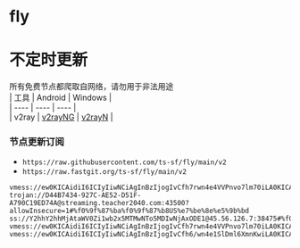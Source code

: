 # fly
# 不定时更新
所有免费节点都爬取自网络，请勿用于非法用途  
|  工具  | Android  | Windows  |  
|  ----  | ----   | ----  |  
| v2ray  | [v2rayNG](https://github.com/2dust/v2rayNG/releases) | [v2rayN](https://github.com/2dust/v2rayN/releases) |  
  
### 节点更新订阅  
- `https://raw.githubusercontent.com/ts-sf/fly/main/v2`  
- `https://raw.fastgit.org/ts-sf/fly/main/v2`  
``` 
vmess://ew0KICAidiI6ICIyIiwNCiAgInBzIjogIvCfh7rwn4e4VVPnvo7lm70iLA0KICAiYWRkIjogIjE0Mi40LjEyMS40MiIsDQogICJwb3J0IjogIjU1MzMyIiwNCiAgImlkIjogIjQxODA0OGFmLWEyOTMtNGI5OS05YjBjLTk4Y2EzNTgwZGQyNCIsDQogICJhaWQiOiAiNjQiLA0KICAic2N5IjogImF1dG8iLA0KICAibmV0IjogInRjcCIsDQogICJ0eXBlIjogIm5vbmUiLA0KICAiaG9zdCI6ICJ1eWFhLnZ0Y3NzLnRvcCIsDQogICJwYXRoIjogIi9xd2VyMTEiLA0KICAidGxzIjogIiIsDQogICJzbmkiOiAiIg0KfQ==
trojan://D44B7434-927C-AE52-D51F-A790C19ED74A@streaming.teacher2040.com:43500?allowInsecure=1#%f0%9f%87%ba%f0%9f%87%b8US%e7%be%8e%e5%9b%bd
ss://Y2hhY2hhMjAtaWV0Zi1wb2x5MTMwNTo5MDIwNjAxODE1@45.56.126.7:38475#%f0%9f%87%ba%f0%9f%87%b8US%e7%be%8e%e5%9b%bd
vmess://ew0KICAidiI6ICIyIiwNCiAgInBzIjogIvCfh7rwn4e4VVPnvo7lm70iLA0KICAiYWRkIjogInVzYTMuaG5la28ub25saW5lIiwNCiAgInBvcnQiOiAiNTQ0NTkiLA0KICAiaWQiOiAiNTQxZjQ3MTctOTgxZi00NmRlLWI0MGItZDMzOGJlZDU3M2QyIiwNCiAgImFpZCI6ICIwIiwNCiAgInNjeSI6ICJhdXRvIiwNCiAgIm5ldCI6ICJ3cyIsDQogICJ0eXBlIjogIm5vbmUiLA0KICAiaG9zdCI6ICJ1c2EzLmhuZWtvLm9ubGluZSIsDQogICJwYXRoIjogIi9jY3R2MTMvaGQubTN1OCIsDQogICJ0bHMiOiAiIiwNCiAgInNuaSI6ICIiDQp9
vmess://ew0KICAidiI6ICIyIiwNCiAgInBzIjogIvCfh6/wn4e1SlDml6XmnKwiLA0KICAiYWRkIjogImpwMS50bHouYXNpYSIsDQogICJwb3J0IjogIjQ4Njg2IiwNCiAgImlkIjogIjgxYTU2NjA5LTIwNGItNDRlMC1lNjA3LWJlMDQ2NmZhMTJhNyIsDQogICJhaWQiOiAiMCIsDQogICJzY3kiOiAiYXV0byIsDQogICJuZXQiOiAid3MiLA0KICAidHlwZSI6ICJub25lIiwNCiAgImhvc3QiOiAiIiwNCiAgInBhdGgiOiAiIiwNCiAgInRscyI6ICIiLA0KICAic25pIjogIiINCn0=
```